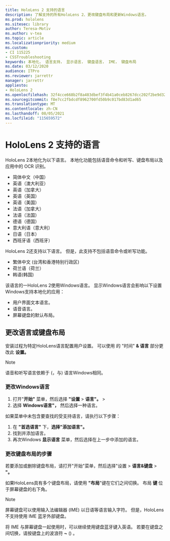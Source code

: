 ```yaml
---
title: HoloLens 2 支持的语言
description: 了解支持的所有HoloLens 2、更改键盘布局和更新Windows语言。
ms.prod: hololens
ms.sitesec: library
author: Teresa-Motiv
ms.author: v-tea
ms.topic: article
ms.localizationpriority: medium
ms.custom:
- CI 115225
- CSSTroubleshooting
keywords: 本地化， 语言支持， 显示语言， 键盘语言， IME， 键盘布局
ms.date: 03/12/2020
audience: ITPro
ms.reviewer: jarrettr
manager: jarrettr
appliesto:
- HoloLens 2
ms.openlocfilehash: 32f4cce668b2f8a483dbef3f4b41a0ceb8267dcc202f2be9d32ecec4061d0c21
ms.sourcegitcommit: f8e7cc2fbdcdf8962700fd50b9c017bd83d1ad65
ms.translationtype: MT
ms.contentlocale: zh-CN
ms.lasthandoff: 08/05/2021
ms.locfileid: "115659572"
---
```

# <a name="supported-languages-for-hololens-2"></a>HoloLens 2 支持的语言

HoloLens 2本地化为以下语言。 本地化功能包括语音命令和听写、键盘布局以及应用中的 OCR 识别。

- 简体中文（中国）
- 英语（澳大利亚）
- 英语（加拿大）
- 英语（英国）
- 英语（美国）
- 法语（加拿大）
- 法语（法国）
- 德语（德国）
- 意大利语（意大利）
- 日语（日本）
- 西班牙语（西班牙）

HoloLens 2还支持以下语言。 但是，此支持不包括语音命令或听写功能。

- 繁体中文 (台湾和香港特别行政区) 
- 荷兰语（荷兰）
- 韩语(韩国)

该语言的一HoloLens 2使用Windows语言。 显示Windows语言会影响以下设置Windows支持本地化的应用：

- 用户界面文本语言。
- 语音语言。
- 屏幕键盘的默认布局。

## <a name="change-the-language-or-keyboard-layout"></a>更改语言或键盘布局

安装过程为特定HoloLens语言配置用户设置。 可以使用 的 "时间" **& 语言** 部分更改此 **设置。**

> [!NOTE]  
> 语音和听写语言依赖于 (，与) 语言Windows相同。

### <a name="to-change-the-windows-display-language"></a>更改Windows语言

1. 打开"**开始"** 菜单，然后选择 **"设置**  >  **语言"。**  >  
2. 选择 **Windows语言"，** 然后选择一种语言。  

如果菜单中未包含要查找的受支持语言，请执行以下步骤：  

1. 在 **"首选语言"** 下，**选择"添加语言"。**
2. 找到并添加语言。
3. 再次Windows **显示语言** 菜单，然后选择在上一步中添加的语言。

### <a name="to-change-the-keyboard-layout"></a>更改键盘布局的步骤

若要添加或删除键盘布局，请打开"开始"菜单，然后选择"设置  >  **语言&键盘**  >  **"。**

如果HoloLens具有多个键盘布局，请使用 **"布局**"键在它们之间切换。 布局 **键** 位于屏幕键盘的右下角。

> [!NOTE]  
> 屏幕键盘可以使用输入法编辑器 (IME) 以日语等语言输入字符。 但是，HoloLens不支持使用 IME 蓝牙外部键盘。
>  
> 将 IME 与屏幕键盘一起使用时，可以继续使用键盘蓝牙键入英语。 若要在键盘之间切换，请按键盘上的波浪符 **~** () 。
